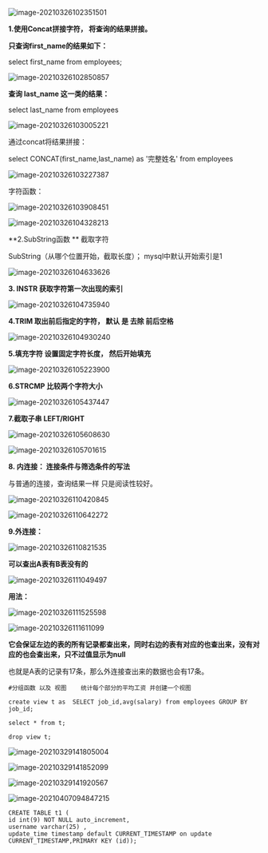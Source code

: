![image-20210326102351501](MySql数据库笔记.assets/image-20210326102351501.png)



**1.使用Concat拼接字符，  将查询的结果拼接。**

**只查询first_name的结果如下：**

select first_name from employees;

![image-20210326102850857](MySql数据库笔记.assets/image-20210326102850857.png)

**查询 last_name 这一类的结果：**

select  last_name from  employees

![image-20210326103005221](MySql数据库笔记.assets/image-20210326103005221.png)



通过concat将结果拼接：

select CONCAT(first_name,last_name) as '完整姓名' from  employees

![image-20210326103227387](MySql数据库笔记.assets/image-20210326103227387.png)



字符函数：

![image-20210326103908451](MySql数据库笔记.assets/image-20210326103908451.png)





![image-20210326104328213](MySql数据库笔记.assets/image-20210326104328213.png)



**2.SubString函数 ** 截取字符

SubString（从哪个位置开始，截取长度）；   mysql中默认开始索引是1

![image-20210326104633626](MySql数据库笔记.assets/image-20210326104633626.png)



**3. INSTR  获取字符第一次出现的索引**

![image-20210326104735940](MySql数据库笔记.assets/image-20210326104735940.png)



**4.TRIM  取出前后指定的字符， 默认 是 去除 前后空格**

![image-20210326104930240](MySql数据库笔记.assets/image-20210326104930240.png)



**5.填充字符    设置固定字符长度， 然后开始填充**

![image-20210326105223900](MySql数据库笔记.assets/image-20210326105223900.png)



**6.STRCMP 比较两个字符大小**

![image-20210326105437447](MySql数据库笔记.assets/image-20210326105437447.png)

**7.截取子串  LEFT/RIGHT**  

![image-20210326105608630](MySql数据库笔记.assets/image-20210326105608630.png)

![image-20210326105701615](MySql数据库笔记.assets/image-20210326105701615.png)



**8. 内连接：  连接条件与筛选条件的写法**

与普通的连接，查询结果一样 只是阅读性较好。

![image-20210326110420845](MySql数据库笔记.assets/image-20210326110420845.png)



![image-20210326110642272](MySql数据库笔记.assets/image-20210326110642272.png)



**9.外连接：**



![image-20210326110821535](MySql数据库笔记.assets/image-20210326110821535.png)



**可以查出A表有B表没有的**

![image-20210326111049497](MySql数据库笔记.assets/image-20210326111049497.png)



**用法：**

![image-20210326111525598](MySql数据库笔记.assets/image-20210326111525598.png)



![image-20210326111611099](MySql数据库笔记.assets/image-20210326111611099.png)

**它会保证左边的表的所有记录都查出来，同时右边的表有对应的也查出来，没有对应的也会查出来，只不过值显示为null**

也就是A表的记录有17条，那么外连接查出来的数据也会有17条。

```mysql
#分组函数 以及 视图    统计每个部分的平均工资 并创建一个视图

create view t as  SELECT job_id,avg(salary) from employees GROUP BY job_id;

select * from t;

drop view t;
```



![image-20210329141805004](MySql数据库笔记.assets/image-20210329141805004.png)



![image-20210329141852099](MySql数据库笔记.assets/image-20210329141852099.png)



![image-20210329141920567](MySql数据库笔记.assets/image-20210329141920567.png)



![image-20210407094847215](MySql数据库笔记.assets/image-20210407094847215.png)

```mysql
CREATE TABLE t1 (
id int(9) NOT NULL auto_increment, 
username varchar(25) ,
update_time timestamp default CURRENT_TIMESTAMP on update CURRENT_TIMESTAMP,PRIMARY KEY (id));
```

